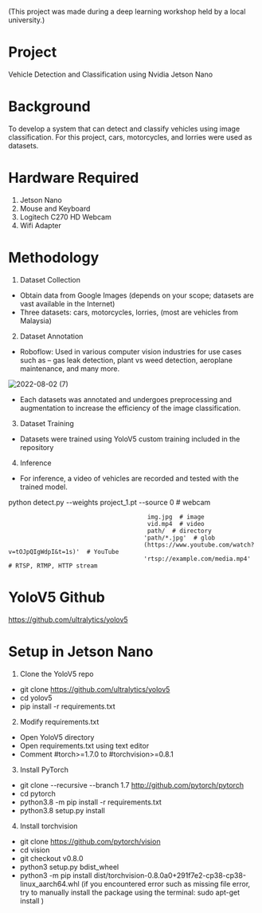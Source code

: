 (This project was made during a deep learning workshop held by a local university.)

# Project
Vehicle Detection and Classification using Nvidia Jetson Nano

# Background
To develop a system that can detect and classify vehicles using image classification. For this project, cars, motorcycles, and lorries were used as datasets. 

# Hardware Required
1. Jetson Nano
2. Mouse and Keyboard
3. Logitech C270 HD Webcam
4. Wifi Adapter

# Methodology
1. Dataset Collection
  - Obtain data from Google Images (depends on your scope; datasets are vast available in the Internet)
  - Three datasets: cars, motorcycles, lorries, (most are vehicles from Malaysia)
2. Dataset Annotation
  - Roboflow: Used in various computer vision industries for use cases such as – gas leak detection, plant vs weed detection, aeroplane maintenance, and many more.

![2022-08-02 (7)](https://user-images.githubusercontent.com/103092362/184589591-222bc9b6-d523-475b-a1ab-dd4b47ca1dfe.png)

  - Each datasets was annotated and undergoes preprocessing and augmentation to increase the efficiency of the image classification.

3. Dataset Training
  - Datasets were trained using YoloV5 custom training included in the repository

4. Inference
  - For inference, a video of vehicles are recorded and tested with the trained model.
  
 python detect.py --weights project_1.pt --source 0      # webcam
 
                                           img.jpg  # image
                                           vid.mp4  # video
                                           path/  # directory
                                          'path/*.jpg'  # glob
                                          (https://www.youtube.com/watch?v=tOJpQIgWdpI&t=1s)'  # YouTube
                                          'rtsp://example.com/media.mp4'  # RTSP, RTMP, HTTP stream

# YoloV5 Github
 https://github.com/ultralytics/yolov5
 
 # Setup in Jetson Nano
1. Clone the YoloV5 repo
  - git clone https://github.com/ultralytics/yolov5
  - cd yolov5
  - pip install -r requirements.txt
2. Modify requirements.txt
  - Open YoloV5 directory
  - Open requirements.txt using text editor
  - Comment #torch>=1.7.0 to #torchvision>=0.8.1
3. Install PyTorch
  - git clone --recursive --branch 1.7 http://github.com/pytorch/pytorch
  - cd pytorch
  - python3.8 -m pip install -r requirements.txt
  - python3.8 setup.py install
4. Install torchvision
  - git clone https://github.com/pytorch/vision
  - cd vision
  - git checkout v0.8.0
  - python3 setup.py bdist_wheel
  - python3 -m pip install dist/torchvision-0.8.0a0+291f7e2-cp38-cp38-linux_aarch64.whl
(if you encountered error such as missing file error, try to manually install the package using the terminal: sudo apt-get install <filename>)
 

